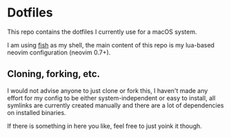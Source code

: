 # Dotfiles

This repo contains the dotfiles I currently use for a macOS system.

I am using [fish](https://github.com/fish-shell/fish-shell) as my shell, the main content of this repo is my lua-based neovim configuration (neovim 0.7+).

## Cloning, forking, etc.
I would not advise anyone to just clone or fork this, I haven't made any effort for my config to be either system-independent or easy to install, all symlinks are currently created manually and there are a lot of dependencies on installed binaries.

If there is something in here you like, feel free to just yoink it though.
